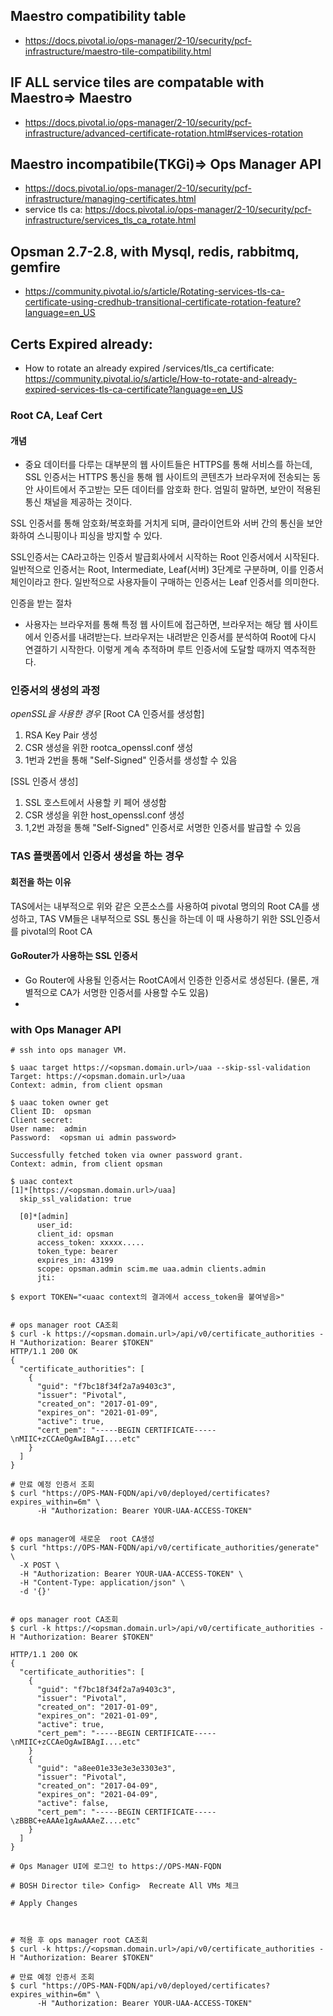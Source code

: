 ## Maestro compatibility table
- https://docs.pivotal.io/ops-manager/2-10/security/pcf-infrastructure/maestro-tile-compatibility.html
## IF ALL service tiles are compatable with Maestro=> Maestro
- https://docs.pivotal.io/ops-manager/2-10/security/pcf-infrastructure/advanced-certificate-rotation.html#services-rotation 
## Maestro incompatibile(TKGi)=>  Ops Manager API 
- https://docs.pivotal.io/ops-manager/2-10/security/pcf-infrastructure/managing-certificates.html
- service tls ca: https://docs.pivotal.io/ops-manager/2-10/security/pcf-infrastructure/services_tls_ca_rotate.html
## Opsman 2.7-2.8, with Mysql, redis, rabbitmq, gemfire 
- https://community.pivotal.io/s/article/Rotating-services-tls-ca-certificate-using-credhub-transitional-certificate-rotation-feature?language=en_US

## Certs Expired already: 
- How to rotate an already expired /services/tls_ca certificate: https://community.pivotal.io/s/article/How-to-rotate-and-already-expired-services-tls-ca-certificate?language=en_US


### Root CA, Leaf Cert
#### 개념
- 중요 데이터를 다루는 대부분의 웹 사이트들은 HTTPS를 통해 서비스를 하는데, SSL 인증서는 HTTPS 통신을 통해 웹 사이트의 콘텐츠가 브라우저에 전송되는 동안 사이트에서 주고받는 모든 데이터를 암호화 한다. 엄밀히 말하면, 보안이 적용된 통신 채널을 제공하는 것이다.

SSL 인증서를 통해 암호화/복호화를 거치게 되며, 클라이언트와 서버 간의 통신을 보안화하여 스니핑이나 피싱을 방지할 수 있다.

SSL인증서는 CA라고하는 인증서 발급회사에서 시작하는 Root 인증서에서 시작된다. 일반적으로 인증서는 Root, Intermediate, Leaf(서버) 3단계로 구분하며, 이를 인증서 체인이라고 한다. 일반적으로 사용자들이 구매하는 인증서는 Leaf 인증서를 의미한다. 


인증을 받는 절차
- 사용자는 브라우저를 통해 특정 웹 사이트에 접근하면, 브라우저는 해당 웹 사이트에서 인증서를 내려받는다. 브라우저는 내려받은 인증서를 분석하여 Root에 다시 연결하기 시작한다. 이렇게 계속 추적하며 루트 인증서에 도달할 때까지 역추적한다.


### 인증서의 생성의 과정 
*openSSL을 사용한 경우*
[Root CA 인증서를 생성함]
1. RSA Key Pair 생성
2. CSR 생성을 위한 rootca_openssl.conf 생성
3. 1번과 2번을 통해 "Self-Signed" 인증서를 생성할 수 있음

[SSL 인증서 생성]
1. SSL 호스트에서 사용할 키 페어 생성함
2. CSR 생성을 위한 host_openssl.conf 생성
3. 1,2번 과정을 통해 "Self-Signed" 인증서로 서명한 인증서를 발급할 수 있음

### TAS 플랫폼에서 인증서 생성을 하는 경우
#### 회전을 하는 이유
TAS에서는 내부적으로 위와 같은 오픈소스를 사용하여 pivotal 명의의 Root CA를 생성하고, TAS VM들은 내부적으로 SSL 통신을 하는데 이 때 사용하기 위한 SSL인증서를 pivotal의 Root CA

#### GoRouter가 사용하는 SSL 인증서
- Go Router에 사용될 인증서는 RootCA에서 인증한 인증서로 생성된다. (물론, 개별적으로 CA가 서명한 인증서를 사용할 수도 있음)
- 


### with Ops Manager API 

```
# ssh into ops manager VM.

$ uaac target https://<opsman.domain.url>/uaa --skip-ssl-validation
Target: https://<opsman.domain.url>/uaa
Context: admin, from client opsman

$ uaac token owner get
Client ID:  opsman
Client secret:
User name:  admin
Password:  <opsman ui admin password>

Successfully fetched token via owner password grant.
Context: admin, from client opsman

$ uaac context
[1]*[https://<opsman.domain.url>/uaa]
  skip_ssl_validation: true

  [0]*[admin]
      user_id: 
      client_id: opsman
      access_token: xxxxx.....
      token_type: bearer
      expires_in: 43199
      scope: opsman.admin scim.me uaa.admin clients.admin
      jti: 

$ export TOKEN="<uaac context의 결과에서 access_token을 붙여넣음>"


# ops manager root CA조회
$ curl -k https://<opsman.domain.url>/api/v0/certificate_authorities -H "Authorization: Bearer $TOKEN"
HTTP/1.1 200 OK
{
  "certificate_authorities": [
    {
      "guid": "f7bc18f34f2a7a9403c3",
      "issuer": "Pivotal",
      "created_on": "2017-01-09",
      "expires_on": "2021-01-09",
      "active": true,
      "cert_pem": "-----BEGIN CERTIFICATE-----\nMIIC+zCCAeOgAwIBAgI....etc"
    }
  ]
}

# 만료 예정 인증서 조회
$ curl "https://OPS-MAN-FQDN/api/v0/deployed/certificates?expires_within=6m" \
      -H "Authorization: Bearer YOUR-UAA-ACCESS-TOKEN"
     
     
# ops manager에 새로운  root CA생성
$ curl "https://OPS-MAN-FQDN/api/v0/certificate_authorities/generate" \
  -X POST \
  -H "Authorization: Bearer YOUR-UAA-ACCESS-TOKEN" \
  -H "Content-Type: application/json" \
  -d '{}'


# ops manager root CA조회
$ curl -k https://<opsman.domain.url>/api/v0/certificate_authorities -H "Authorization: Bearer $TOKEN"

HTTP/1.1 200 OK
{
  "certificate_authorities": [
    {
      "guid": "f7bc18f34f2a7a9403c3",
      "issuer": "Pivotal",
      "created_on": "2017-01-09",
      "expires_on": "2021-01-09",
      "active": true,
      "cert_pem": "-----BEGIN CERTIFICATE-----\nMIIC+zCCAeOgAwIBAgI....etc"
    }
    {
      "guid": "a8ee01e33e3e3e3303e3",
      "issuer": "Pivotal",
      "created_on": "2017-04-09",
      "expires_on": "2021-04-09",
      "active": false,
      "cert_pem": "-----BEGIN CERTIFICATE-----\zBBBC+eAAAe1gAwAAAeZ....etc"
    }
  ]
}

# Ops Manager UI에 로그인 to https://OPS-MAN-FQDN 

# BOSH Director tile> Config>  Recreate All VMs 체크

# Apply Changes



# 적용 후 ops manager root CA조회
$ curl -k https://<opsman.domain.url>/api/v0/certificate_authorities -H "Authorization: Bearer $TOKEN"

# 만료 예정 인증서 조회
$ curl "https://OPS-MAN-FQDN/api/v0/deployed/certificates?expires_within=6m" \
      -H "Authorization: Bearer YOUR-UAA-ACCESS-TOKEN"
     


  
```

